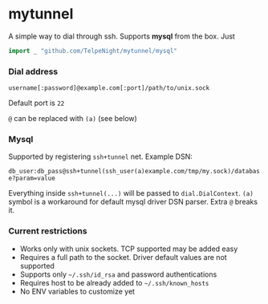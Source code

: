 # mytunnel

A simple way to dial through ssh. Supports **mysql** from the box. Just

```go
import _ "github.com/TelpeNight/mytunnel/mysql"
```

### Dial address

`username[:password]@example.com[:port]/path/to/unix.sock`

Default port is `22`

`@` can be replaced with `(a)` (see below)

### Mysql

Supported by registering `ssh+tunnel` net. Example DSN:

`db_user:db_pass@ssh+tunnel(ssh_user(a)example.com/tmp/my.sock)/database?param=value`

Everything inside `ssh+tunnel(...)` will be passed to `dial.DialContext`.
`(a)` symbol is a workaround for default mysql driver DSN parser. Extra `@` breaks it.

### Current restrictions

* Works only with unix sockets. TCP supported may be added easy
* Requires a full path to the socket. Driver default values are not supported
* Supports only `~/.ssh/id_rsa` and password authentications
* Requires host to be already added to `~/.ssh/known_hosts`
* No ENV variables to customize yet
